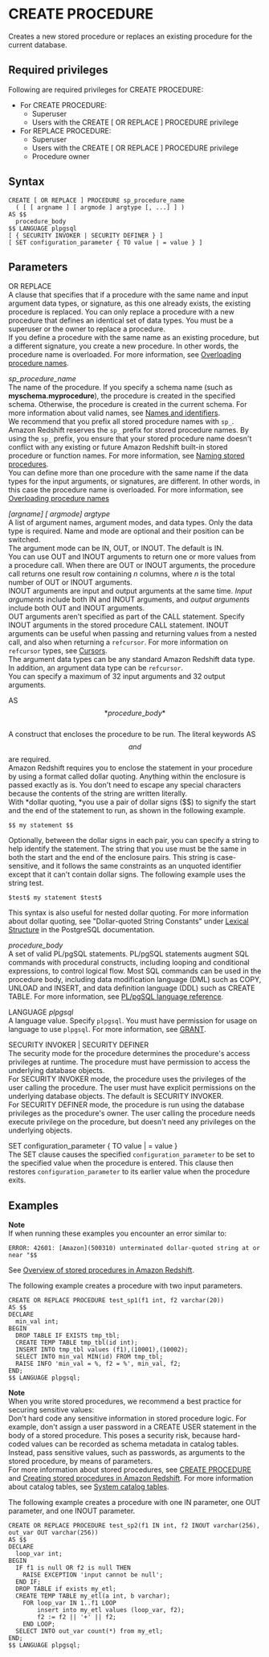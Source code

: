 # CREATE PROCEDURE<a name="r_CREATE_PROCEDURE"></a>

Creates a new stored procedure or replaces an existing procedure for the current database\.

## Required privileges<a name="r_CREATE_PROCEDURE-privileges"></a>

Following are required privileges for CREATE PROCEDURE:
+ For CREATE PROCEDURE:
  + Superuser
  + Users with the CREATE \[ OR REPLACE \] PROCEDURE privilege
+ For REPLACE PROCEDURE:
  + Superuser
  + Users with the CREATE \[ OR REPLACE \] PROCEDURE privilege
  + Procedure owner

## Syntax<a name="r_CREATE_PROCEDURE-synopsis"></a>

```
CREATE [ OR REPLACE ] PROCEDURE sp_procedure_name 
  ( [ [ argname ] [ argmode ] argtype [, ...] ] )
AS $$
  procedure_body
$$ LANGUAGE plpgsql 
[ { SECURITY INVOKER | SECURITY DEFINER } ]
[ SET configuration_parameter { TO value | = value } ]
```

## Parameters<a name="r_CREATE_PROCEDURE-parameters"></a>

 OR REPLACE   
A clause that specifies that if a procedure with the same name and input argument data types, or signature, as this one already exists, the existing procedure is replaced\. You can only replace a procedure with a new procedure that defines an identical set of data types\. You must be a superuser or the owner to replace a procedure\.  
If you define a procedure with the same name as an existing procedure, but a different signature, you create a new procedure\. In other words, the procedure name is overloaded\. For more information, see [Overloading procedure names](stored-procedure-naming.md#stored-procedure-overloading-name)\. 

 *sp\_procedure\_name*   
The name of the procedure\. If you specify a schema name \(such as **myschema\.myprocedure**\), the procedure is created in the specified schema\. Otherwise, the procedure is created in the current schema\. For more information about valid names, see [Names and identifiers](r_names.md)\.   
We recommend that you prefix all stored procedure names with `sp_`\. Amazon Redshift reserves the `sp_` prefix for stored procedure names\. By using the `sp_` prefix, you ensure that your stored procedure name doesn't conflict with any existing or future Amazon Redshift built\-in stored procedure or function names\. For more information, see [Naming stored procedures](stored-procedure-naming.md)\.  
You can define more than one procedure with the same name if the data types for the input arguments, or signatures, are different\. In other words, in this case the procedure name is overloaded\. For more information, see [Overloading procedure names](stored-procedure-naming.md#stored-procedure-overloading-name)

*\[argname\] \[ argmode\] argtype*   
A list of argument names, argument modes, and data types\. Only the data type is required\. Name and mode are optional and their position can be switched\.  
The argument mode can be IN, OUT, or INOUT\. The default is IN\.  
You can use OUT and INOUT arguments to return one or more values from a procedure call\. When there are OUT or INOUT arguments, the procedure call returns one result row containing *n* columns, where *n* is the total number of OUT or INOUT arguments\.  
INOUT arguments are input and output arguments at the same time\. *Input arguments* include both IN and INOUT arguments, and *output arguments* include both OUT and INOUT arguments\.  
OUT arguments aren't specified as part of the CALL statement\. Specify INOUT arguments in the stored procedure CALL statement\. INOUT arguments can be useful when passing and returning values from a nested call, and also when returning a `refcursor`\. For more information on `refcursor` types, see [Cursors](c_PLpgSQL-statements.md#r_PLpgSQL-cursors)\.  
The argument data types can be any standard Amazon Redshift data type\. In addition, an argument data type can be `refcursor`\.  
You can specify a maximum of 32 input arguments and 32 output arguments\. 

AS $$ *procedure\_body* $$   
A construct that encloses the procedure to be run\. The literal keywords AS $$ and $$ are required\.  
Amazon Redshift requires you to enclose the statement in your procedure by using a format called dollar quoting\. Anything within the enclosure is passed exactly as is\. You don't need to escape any special characters because the contents of the string are written literally\.  
With *dollar quoting, *you use a pair of dollar signs \($$\) to signify the start and the end of the statement to run, as shown in the following example\.  

```
$$ my statement $$
```
Optionally, between the dollar signs in each pair, you can specify a string to help identify the statement\. The string that you use must be the same in both the start and the end of the enclosure pairs\. This string is case\-sensitive, and it follows the same constraints as an unquoted identifier except that it can't contain dollar signs\. The following example uses the string test\.  

```
$test$ my statement $test$
```
This syntax is also useful for nested dollar quoting\. For more information about dollar quoting, see "Dollar\-quoted String Constants" under [Lexical Structure](https://www.postgresql.org/docs/9.0/sql-syntax-lexical.html) in the PostgreSQL documentation\.

 *procedure\_body*   
A set of valid PL/pgSQL statements\. PL/pgSQL statements augment SQL commands with procedural constructs, including looping and conditional expressions, to control logical flow\. Most SQL commands can be used in the procedure body, including data modification language \(DML\) such as COPY, UNLOAD and INSERT, and data definition language \(DDL\) such as CREATE TABLE\. For more information, see [PL/pgSQL language reference](c_pl_pgSQL_reference.md)\.  

LANGUAGE *plpgsql*  
A language value\. Specify `plpgsql`\. You must have permission for usage on language to use `plpgsql`\. For more information, see [GRANT](r_GRANT.md)\. 

SECURITY INVOKER \| SECURITY DEFINER  
The security mode for the procedure determines the procedure's access privileges at runtime\. The procedure must have permission to access the underlying database objects\.   
For SECURITY INVOKER mode, the procedure uses the privileges of the user calling the procedure\. The user must have explicit permissions on the underlying database objects\. The default is SECURITY INVOKER\.  
For SECURITY DEFINER mode, the procedure is run using the database privileges as the procedure's owner\. The user calling the procedure needs execute privilege on the procedure, but doesn't need any privileges on the underlying objects\. 

SET configuration\_parameter \{ TO value \| = value \}  
The SET clause causes the specified `configuration_parameter` to be set to the specified value when the procedure is entered\. This clause then restores `configuration_parameter` to its earlier value when the procedure exits\. 

## Examples<a name="r_CREATE_PROCEDURE-examples"></a>

**Note**  
If when running these examples you encounter an error similar to:  

```
ERROR: 42601: [Amazon](500310) unterminated dollar-quoted string at or near "$$
```
See [Overview of stored procedures in Amazon Redshift](stored-procedure-create.md)\. 

The following example creates a procedure with two input parameters\.

```
CREATE OR REPLACE PROCEDURE test_sp1(f1 int, f2 varchar(20))
AS $$
DECLARE
  min_val int;
BEGIN
  DROP TABLE IF EXISTS tmp_tbl;
  CREATE TEMP TABLE tmp_tbl(id int);
  INSERT INTO tmp_tbl values (f1),(10001),(10002);
  SELECT INTO min_val MIN(id) FROM tmp_tbl;
  RAISE INFO 'min_val = %, f2 = %', min_val, f2;
END;
$$ LANGUAGE plpgsql;
```

**Note**  
 When you write stored procedures, we recommend a best practice for securing sensitive values:   
 Don't hard code any sensitive information in stored procedure logic\. For example, don't assign a user password in a CREATE USER statement in the body of a stored procedure\. This poses a security risk, because hard\-coded values can be recorded as schema metadata in catalog tables\. Instead, pass sensitive values, such as passwords, as arguments to the stored procedure, by means of parameters\.   
For more information about stored procedures, see [CREATE PROCEDURE](https://docs.aws.amazon.com/redshift/latest/dg/r_CREATE_PROCEDURE.html) and [Creating stored procedures in Amazon Redshift](https://docs.aws.amazon.com/redshift/latest/dg/stored-procedure-overview.html)\. For more information about catalog tables, see [System catalog tables](https://docs.aws.amazon.com/redshift/latest/dg/c_intro_catalog_views.html)\.

The following example creates a procedure with one IN parameter, one OUT parameter, and one INOUT parameter\.

```
CREATE OR REPLACE PROCEDURE test_sp2(f1 IN int, f2 INOUT varchar(256), out_var OUT varchar(256))
AS $$
DECLARE
  loop_var int;
BEGIN
  IF f1 is null OR f2 is null THEN
    RAISE EXCEPTION 'input cannot be null';
  END IF;
  DROP TABLE if exists my_etl;
  CREATE TEMP TABLE my_etl(a int, b varchar);
    FOR loop_var IN 1..f1 LOOP
        insert into my_etl values (loop_var, f2);
        f2 := f2 || '+' || f2;
    END LOOP;
  SELECT INTO out_var count(*) from my_etl;
END;
$$ LANGUAGE plpgsql;
```